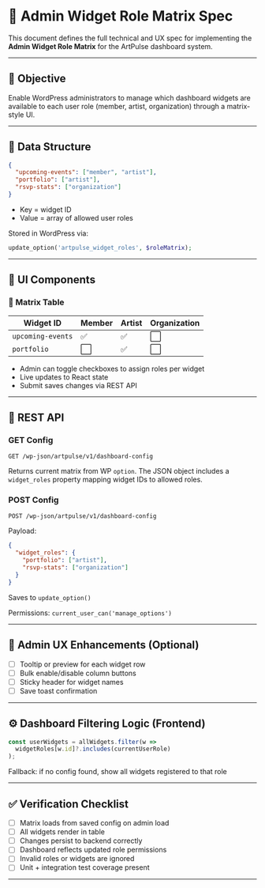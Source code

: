 # 📐 Admin Widget Role Matrix Spec

This document defines the full technical and UX spec for implementing the **Admin Widget Role Matrix** for the ArtPulse dashboard system.

---

## 🎯 Objective
Enable WordPress administrators to manage which dashboard widgets are available to each user role (member, artist, organization) through a matrix-style UI.

---

## 🧱 Data Structure
```json
{
  "upcoming-events": ["member", "artist"],
  "portfolio": ["artist"],
  "rsvp-stats": ["organization"]
}
```
- Key = widget ID
- Value = array of allowed user roles

Stored in WordPress via:
```php
update_option('artpulse_widget_roles', $roleMatrix);
```

---

## 🧩 UI Components
### 🔹 Matrix Table
| Widget ID        | Member | Artist | Organization |
|------------------|--------|--------|--------------|
| `upcoming-events`| ✅     | ✅     | ⬜️           |
| `portfolio`      | ⬜️     | ✅     | ⬜️           |

- Admin can toggle checkboxes to assign roles per widget
- Live updates to React state
- Submit saves changes via REST API

---

## 🔌 REST API
### GET Config
```
GET /wp-json/artpulse/v1/dashboard-config
```
Returns current matrix from WP `option`.
The JSON object includes a `widget_roles` property mapping widget IDs to allowed roles.

### POST Config
```
POST /wp-json/artpulse/v1/dashboard-config
```
Payload:
```json
{
  "widget_roles": {
    "portfolio": ["artist"],
    "rsvp-stats": ["organization"]
  }
}
```
Saves to `update_option()`

Permissions: `current_user_can('manage_options')`

---

## 🎨 Admin UX Enhancements (Optional)
- [ ] Tooltip or preview for each widget row
- [ ] Bulk enable/disable column buttons
- [ ] Sticky header for widget names
- [ ] Save toast confirmation

---

## ⚙️ Dashboard Filtering Logic (Frontend)
```ts
const userWidgets = allWidgets.filter(w =>
  widgetRoles[w.id]?.includes(currentUserRole)
);
```
Fallback: if no config found, show all widgets registered to that role

---

## ✅ Verification Checklist
- [ ] Matrix loads from saved config on admin load
- [ ] All widgets render in table
- [ ] Changes persist to backend correctly
- [ ] Dashboard reflects updated role permissions
- [ ] Invalid roles or widgets are ignored
- [ ] Unit + integration test coverage present

---